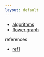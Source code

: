 ```yaml
---
layout: default
---
```


 * [algorithms](algorithms)
 * [flower graph](flower_graph)


references

 * [ref1](https://www.cs.cmu.edu/afs/cs.cmu.edu/project/phrensy/pub/papers/LeisersonM88/node17.html)

